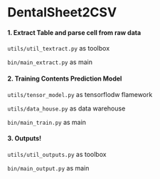 # DentalSheet2CSV

#### 1. Extract Table and parse cell from raw data
`utils/util_textract.py` as toolbox
  
`bin/main_extract.py` as main

#### 2. Training Contents Prediction Model
`utils/tensor_model.py` as tensorflodw flamework
  
`utils/data_house.py` as data warehouse
  
`bin/main_train.py` as main

#### 3. Outputs!
`utils/util_outputs.py` as toolbox
  
`bin/main_output.py` as main
